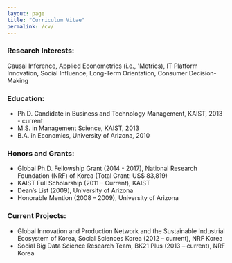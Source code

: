 ```yaml
---
layout: page
title: "Curriculum Vitae"
permalink: /cv/
---
```


### Research Interests:
Causal Inference, Applied Econometrics (i.e., 'Metrics), IT Platform Innovation, Social Influence, Long-Term Orientation, Consumer Decision-Making

### Education:
* Ph.D. Candidate in Business and Technology Management, KAIST, 2013 - current
* M.S. in Management Science, KAIST, 2013 
* B.A. in Economics, University of Arizona, 2010

### Honors and Grants:
* Global Ph.D. Fellowship Grant (2014 - 2017), National Research Foundation (NRF) of Korea (Total Grant: US$ 83,819)
* KAIST Full Scholarship (2011 – Current), KAIST
* Dean’s List (2009), University of Arizona
* Honorable Mention (2008 – 2009), University of Arizona

### Current Projects:
* Global Innovation and Production Network and the Sustainable Industrial Ecosystem of Korea, Social Sciences Korea (2012 – current), NRF Korea
* Social Big Data Science Research Team, BK21 Plus (2013 – current), NRF Korea
